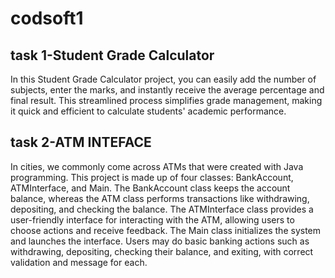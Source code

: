 # codsoft1
## task 1-Student Grade Calculator
In this Student Grade Calculator project, you can easily add the number of subjects, enter the marks, and instantly receive the average percentage and final result. This streamlined process simplifies grade management, making it quick and efficient to calculate students' academic performance.
## task 2-ATM INTEFACE
In cities, we commonly come across ATMs that were created with Java programming. This project is made up of four classes: BankAccount, ATMInterface, and Main. The BankAccount class keeps the account balance, whereas the ATM class performs transactions like withdrawing, depositing, and checking the balance. The ATMInterface class provides a user-friendly interface for interacting with the ATM, allowing users to choose actions and receive feedback. The Main class initializes the system and launches the interface. Users may do basic banking actions such as withdrawing, depositing, checking their balance, and exiting, with correct validation and message for each.
